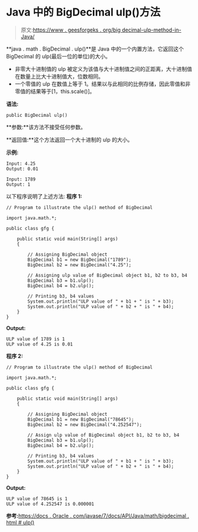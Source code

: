 # Java 中的 BigDecimal ulp()方法

> 原文:[https://www . geesforgeks . org/big decimal-ulp-method-in-Java/](https://www.geeksforgeeks.org/bigdecimal-ulp-method-in-java/)

**java . math . BigDecimal . ulp()**是 Java 中的一个内置方法，它返回这个 BigDecimal 的 ulp(最后一位的单位)的大小。

*   非零大十进制值的 ulp 被定义为该值与大十进制值之间的正距离，大十进制值在数量上比大十进制值大，位数相同。
*   一个零值的 ulp 在数值上等于 1。结果以与此相同的比例存储，因此零值和非零值的结果等于[1，this.scale()]。

**语法:**

```
public BigDecimal ulp()

```

**参数:**该方法不接受任何参数。

**返回值:**这个方法返回一个大十进制的 ulp 的大小。

**示例:**

```
Input: 4.25
Output: 0.01

Input: 1789
Output: 1
```

以下程序说明了上述方法:
**程序 1:**

```
// Program to illustrate the ulp() method of BigDecimal 

import java.math.*;

public class gfg {

    public static void main(String[] args)
    {

        // Assigning BigDecimal object
        BigDecimal b1 = new BigDecimal("1789");
        BigDecimal b2 = new BigDecimal("4.25");

        // Assigning ulp value of BigDecimal object b1, b2 to b3, b4
        BigDecimal b3 = b1.ulp();
        BigDecimal b4 = b2.ulp();

        // Printing b3, b4 values
        System.out.println("ULP value of " + b1 + " is " + b3);
        System.out.println("ULP value of " + b2 + " is " + b4);
    }
}
```

**Output:**

```
ULP value of 1789 is 1
ULP value of 4.25 is 0.01

```

**程序 2:**

```
// Program to illustrate the ulp() method of BigDecimal 

import java.math.*;

public class gfg {

    public static void main(String[] args)
    {

        // Assigning BigDecimal object
        BigDecimal b1 = new BigDecimal("78645");
        BigDecimal b2 = new BigDecimal("4.252547");

        // Assign ulp value of BigDecimal object b1, b2 to b3, b4
        BigDecimal b3 = b1.ulp();
        BigDecimal b4 = b2.ulp();

        // Printing b3, b4 values
        System.out.println("ULP value of " + b1 + " is " + b3);
        System.out.println("ULP value of " + b2 + " is " + b4);
    }
}
```

**Output:**

```
ULP value of 78645 is 1
ULP value of 4.252547 is 0.000001

```

**参考:**[https://docs . Oracle . com/javase/7/docs/API/Java/math/bigdecimal . html # ulp()](https://docs.oracle.com/javase/7/docs/api/java/math/BigDecimal.html#ulp())